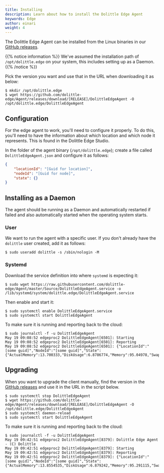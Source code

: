 ```yaml
---
title: Installing
description: Learn about how to install the Dolittle Edge Agent
keywords: Edge
author: einari
weight: 4
---
```

The Dolittle Edge Agent can be installed from the Linux binaries in our [GitHub releases](https://github.com/dolittle-edge/Agent/releases).

{{% notice information %}}
We've assumed the installation path of `/opt/dolittle.edge` on your system, this includes setting up as a Daemon.
{{% /notice %}}

Pick the version you want and use that in the URL when downloading it as below:

```shell
$ mkdir /opt/dolittle.edge
$ wget https://github.com/dolittle-edge/Agent/releases/download/[RELEASE]/DolittleEdgeAgent -O /opt/dolittle.edge/DolittleEdgeAgent
```

## Configuration

For the edge agent to work, you'll need to configure it properly. To do this, you'll need to have the information about which
location and which node it represents. This is found in the Dolittle Edge Studio.

In the folder of the agent binary (`/opt/dolittle.edge`); create a file called `DolittleEdgeAgent.json`
and configure it as follows:

```json
{
    "locationId": "[Guid for location]",
    "nodeId": "[Guid for node]",
    "state": {}
}
```

## Installing as a Daemon

The agent should be running as a Daemon and automatically restarted if failed and also automatically
started when the operating system starts.

### User

We want to run the agent with a specific user. If you don't already have the `dolittle` user created,
add it as follows:

```shell
$ sudo useradd dolittle -s /sbin/nologin -M
```

### Systemd

Download the service definition into where `systemd` is expecting it:

```shell
$ sudo wget https://raw.githubusercontent.com/dolittle-edge/Agent/master/Source/DolittleEdgeAgent.service -o /lib/systemd/system/dolittle.edge/DolittleEdgeAgent.service
```

Then enable and start it:

```shell
$ sudo systemctl enable DolittleEdgeAgent.service
$ sudo systemctl start DolittleEdgeAgent
```

To make sure it is running and reporting back to the cloud:

```shell
$ sudo journalctl -f -u DolittleEdgeAgent
May 19 09:08:52 edgeproc2 DolittleEdgeAgent[6501]: Starting
May 19 09:08:52 edgeproc2 DolittleEdgeAgent[6501]: Reporting
May 19 09:08:52 edgeproc2 DolittleEdgeAgent[6501]: {"LocationId":"[some guid]","NodeId":"[some guid]","State":{"ActualMemory":13.700333,"DiskUsage":6.8786774,"Memory":95.04978,"SwapMemory":26.052002}}
```

## Upgrading

When you want to upgrade the client manually, find the version in the [GitHub releases](https://github.com/dolittle-edge/Agent/releases)
and use it in the URL in the script below.

```shell
$ sudo systemctl stop DolittleEdgeAgent
$ wget https://github.com/dolittle-edge/Agent/releases/download/[RELEASE]/DolittleEdgeAgent -O /opt/dolittle.edge/DolittleEdgeAgent
$ sudo systemctl daemon-reload
$ sudo systemctl start DolittleEdgeAgent
```

To make sure it is running and reporting back to the cloud:

```shell
$ sudo journalctl -f -u DolittleEdgeAgent
May 19 09:42:51 edgeproc2 DolittleEdgeAgent[8379]: Dolittle Edge Agent - (C) Dolittle
May 19 09:42:51 edgeproc2 DolittleEdgeAgent[8379]: Starting
May 19 09:42:51 edgeproc2 DolittleEdgeAgent[8379]: Reporting
May 19 09:42:51 edgeproc2 DolittleEdgeAgent[8379]: {"LocationId":"[some guid]","NodeId":"[some guid]","State":{"ActualMemory":13.8554535,"DiskUsage":6.879242,"Memory":95.291115,"SwapMemory":26.046822}}
```
